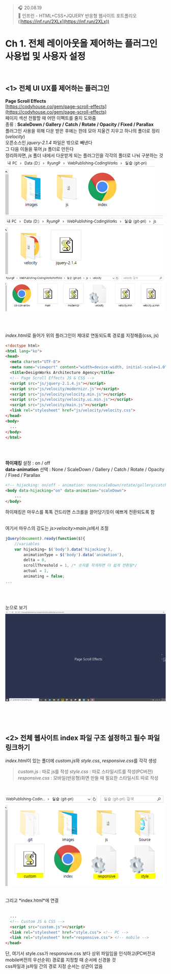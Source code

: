 ﻿> 🎧 20.08.19 <br>
> 🧩 인프런 - HTML+CSS+JQUERY 반응형 웹사이트 포트폴리오 ([https://inf.run/2XLx](https://inf.run/2XLx))

# Ch 1. 전체 레이아웃을 제어하는 플러그인 사용법 및 사용자 설정

<br>

## <1> 전체 UI UX를 제어하는 플러그인

**Page Scroll Effects**<br>
[https://codyhouse.co/gem/page-scroll-effects](https://codyhouse.co/gem/page-scroll-effects)<br>
페이지 섹션 전활할 때 어떤 이펙트를 줄지 도와줌<br>
종류 : **ScaleDown / Gallery / Catch / Rotate / Opacity / Fixed / Parallax**<br>
플러그인 사용을 위해 다운 받은 후에는 한데 모아 지울건 지우고 하나의 폴더로 정리(*velocity*)<br>
오픈소스인 *jquery-2.1.4* 파일은 밖으로 빼낸다<br>
그 다음 이들을 묶어 *js* 폴더로 만든다<br>
정리하자면, *js* 폴더 내에서 다운받게 되는 플러그인을 각각의 폴더로 나눠 구분하는 것<br>
![velocity 폴더 정리1](./Img/1-1.PNG) <br>
![velocity 폴더 정리2](./Img/1-2.PNG) <br>
![velocity 폴더 정리3](./Img/1-3.PNG) <br>

<br><br>

*index.html*로 들어가 위의 플러그인이 제대로 연동되도록 경로를 지정해줌(css, js)<br>
```html
<!doctype html>
<html lang="ko">
<head>
  <meta charset="UTF-8">
  <meta name="viewport" content="width=device-width, initial-scale=1.0">
  <title>DesignWorks Architecture Agency</title>
  <!-- Page Scroll Effects JS & CSS -->
  <script src="js/jquery-2.1.4.js"></script>
  <script src="js/velocity/modernizr.js"></script>
  <script src="js/velocity/velocity.min.js"></script>
  <script src="js/velocity/velocity.ui.min.js"></script>
  <script src="js/velocity/main.js"></script>
  <link rel="stylesheet" href="js/velocity/velocity.css">
</head>
<body>
  ...
</body>
</html>
```

<br><br>

**하이재킹** 설정 : on / off<br>
**data-animation** 선택 : None / ScaleDown / Gallery / Catch / Rotate / Opacity / Fixed / Parallax
```html
<!-- hijacking: on/off - animation: none/scaleDown/rotate/gallery/catch/opacity/fixed/parallax -->
<body data-hijacking="on" data-animation="scaleDown">
	...
</body>
```
하이재킹은 마우스를 톡톡 건드리면 스크롤을 끌어당기듯이 예쁘게 전환되도록 함<br><br>

여기서 마우스의 강도는 *js>velocity>main.js*에서 조절<br>
```js
jQuery(document).ready(function($){
	//variables
	var hijacking= $('body').data('hijacking'),
		animationType = $('body').data('animation'),
		delta = 0,
        scrollThreshold = 1, /* 숫자를 작게하면 더 쉽게 전환됨*/
        actual = 1,
        animating = false;
...
```
<br><br>

눈으로 보기<br>
![page scroll effect](./Img/1-4.gif) <br>

<br><br><br>

## <2> 전체 웹사이트 index 파일 구조 설정하고 필수 파일 링크하기

*index.html*이 있는 폴더에 *custom.js*와 *style.css*, *responsive.css*를 각각 생성<br>
> *custom.js* : 따로 js를 작성
> *style.css* : 따로 스타일시트를 작성(PC버전)
> *responsive.css* : 모바일(반응형)화면 만들 때 필요한 스타일시트 따로 작성

<br>

![폴더 정리](./Img/1-5.PNG) <br>

<br>
그리고 *index.html*에 연결<br><br>

```html
  ...
  <!-- Custom JS & CSS -->
  <script src="custom.js"></script>
  <link rel="stylesheet" href="style.css"> <!-- PC -->
  <link rel="stylesheet" href="responsive.css"> <!-- mobile -->
</head>
```

단, 여기서 style.css가 responsive.css 보다 상위 파일임을 인식하고(PC버전과 mobile버전의 우선순위) 경로를 지정할 때 순서에 신경쓸 것<br>
css파일과 js파일 간의 경로 지정 순서는 상관이 없음<br>

